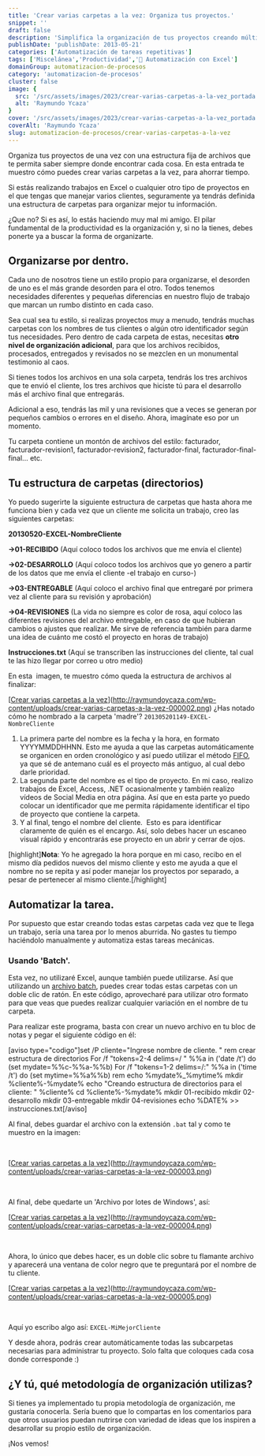 ```yaml
---
title: 'Crear varias carpetas a la vez: Organiza tus proyectos.'
snippet: ''
draft: false 
description: 'Simplifica la organización de tus proyectos creando múltiples carpetas al mismo tiempo y aumenta tu productividad.'
publishDate: 'publishDate: 2013-05-21'
categories: ['Automatización de tareas repetitivas']
tags: ['Miscelánea','Productividad','🤖 Automatización con Excel']
domainGroup: automatizacion-de-procesos
category: 'automatizacion-de-procesos' 
cluster: false
image: {
  src: '/src/assets/images/2023/crear-varias-carpetas-a-la-vez_portada.png',
  alt: 'Raymundo Ycaza'
}
cover: '/src/assets/images/2023/crear-varias-carpetas-a-la-vez_portada.png'
coverAlt: 'Raymundo Ycaza'
slug: automatizacion-de-procesos/crear-varias-carpetas-a-la-vez
---
```


Organiza tus proyectos de una vez con una estructura fija de archivos que te permita saber siempre donde encontrar cada cosa. En esta entrada te muestro cómo puedes crear varias carpetas a la vez, para ahorrar tiempo.

Si estás realizando trabajos en Excel o cualquier otro tipo de proyectos en el que tengas que manejar varios clientes, seguramente ya tendrás definida una estructura de carpetas para organizar mejor tu información.

¿Que no? Si es así, lo estás haciendo muy mal mi amigo. El pilar fundamental de la productividad es la organización y, si no la tienes, debes ponerte ya a buscar la forma de organizarte.

## Organizarse por dentro.

Cada uno de nosotros tiene un estilo propio para organizarse, el desorden de uno es el más grande desorden para el otro. Todos tenemos necesidades diferentes y pequeñas diferencias en nuestro flujo de trabajo que marcan un rumbo distinto en cada caso.

Sea cual sea tu estilo, si realizas proyectos muy a menudo, tendrás muchas carpetas con los nombres de tus clientes o algún otro identificador según tus necesidades. Pero dentro de cada carpeta de estas, necesitas **otro nivel de organización adicional**, para que los archivos recibidos, procesados, entregados y revisados no se mezclen en un monumental testimonio al caos.

Si tienes todos los archivos en una sola carpeta, tendrás los tres archivos que te envió el cliente, los tres archivos que hiciste tú para el desarrollo más el archivo final que entregarás.

Adicional a eso, tendrás las mil y una revisiones que a veces se generan por pequeños cambios o errores en el diseño. Ahora, imagínate eso por un momento.

Tu carpeta contiene un montón de archivos del estilo: facturador, facturador-revision1, facturador-revision2, facturador-final, facturador-final-final... etc.

## Tu estructura de carpetas (directorios)

Yo puedo sugerirte la siguiente estructura de carpetas que hasta ahora me funciona bien y cada vez que un cliente me solicita un trabajo, creo las siguientes carpetas:

**20130520-EXCEL-NombreCliente**

**\->01-RECIBIDO** (Aquí coloco todos los archivos que me envía el cliente)

**\->02-DESARROLLO** (Aquí coloco todos los archivos que yo genero a partir de los datos que me envía el cliente -el trabajo en curso-)

**\->03-ENTREGABLE** (Aquí coloco el archivo final que entregaré por primera vez al cliente para su revisión y aprobación)

**\->04-REVISIONES** (La vida no siempre es color de rosa, aquí coloco las diferentes revisiones del archivo entregable, en caso de que hubieran cambios o ajustes que realizar. Me sirve de referencia también para darme una idea de cuánto me costó el proyecto en horas de trabajo)

**Instrucciones.txt** (Aquí se transcriben las instrucciones del cliente, tal cual te las hizo llegar por correo u otro medio)

En esta  imagen, te muestro cómo queda la estructura de archivos al finalizar:

[[Crear varias carpetas a la vez](images/crear-varias-carpetas-a-la-vez-000002.png)](http://raymundoycaza.com/wp-content/uploads/crear-varias-carpetas-a-la-vez-000002.png) ¿Has notado cómo he nombrado a la carpeta 'madre'? `201305201149-EXCEL-NombreCliente`

1. La primera parte del nombre es la fecha y la hora, en formato YYYYMMDDHHNN. Esto me ayuda a que las carpetas automáticamente se organicen en orden cronológico y así puedo utilizar el método [FIFO](http://es.wikipedia.org/wiki/FIFO_y_LIFO_(contabilidad) "FIFO"), ya que sé de antemano cuál es el proyecto más antiguo, al cual debo darle prioridad.
2. La segunda parte del nombre es el tipo de proyecto. En mi caso, realizo trabajos de Excel, Access, .NET ocasionalmente y también realizo vídeos de Social Media en otra página. Así que en esta parte yo puedo colocar un identificador que me permita rápidamente identificar el tipo de proyecto que contiene la carpeta.
3. Y al final, tengo el nombre del cliente.  Esto es para identificar claramente de quién es el encargo. Así, solo debes hacer un escaneo visual rápido y encontrarás ese proyecto en un abrir y cerrar de ojos.

\[highlight\]**Nota**: Yo he agregado la hora porque en mi caso, recibo en el mismo día pedidos nuevos del mismo cliente y esto me ayuda a que el nombre no se repita y así poder manejar los proyectos por separado, a pesar de pertenecer al mismo cliente.\[/highlight\]

## Automatizar la tarea.

Por supuesto que estar creando todas estas carpetas cada vez que te llega un trabajo, sería una tarea por lo menos aburrida. No gastes tu tiempo haciéndolo manualmente y automatiza estas tareas mecánicas.

### Usando 'Batch'.

Esta vez, no utilizaré Excel, aunque también puede utilizarse. Así que utilizando un [archivo batch](http://es.wikipedia.org/wiki/Archivo_batch "Archivo batch"), puedes crear todas estas carpetas con un doble clic de ratón. En este código, aprovecharé para utilizar otro formato para que veas que puedes realizar cualquier variación en el nombre de tu carpeta.

Para realizar este programa, basta con crear un nuevo archivo en tu bloc de notas y pegar el siguiente código en él:

\[aviso type="codigo"\]set /P cliente="Ingrese nombre de cliente. " rem crear estructura de directorios For /f "tokens=2-4 delims=/ " %%a in ('date /t') do (set mydate=%%c-%%a-%%b) For /f "tokens=1-2 delims=/:" %%a in ('time /t') do (set mytime=%%a%%b) rem echo %mydate%\_%mytime% mkdir %cliente%-%mydate% echo "Creando estructura de directorios para el cliente: " %cliente% cd %cliente%-%mydate% mkdir 01-recibido mkdir 02-desarrollo mkdir 03-entregable mkdir 04-revisiones echo %DATE% >> instrucciones.txt\[/aviso\]

Al final, debes guardar el archivo con la extensión `.bat` tal y como te muestro en la imagen:

 

[[Crear varias carpetas a la vez](images/crear-varias-carpetas-a-la-vez-000003.png)](http://raymundoycaza.com/wp-content/uploads/crear-varias-carpetas-a-la-vez-000003.png)

 

Al final, debe quedarte un 'Archivo por lotes de Windows', así:

[[Crear varias carpetas a la vez](images/crear-varias-carpetas-a-la-vez-000004.png)](http://raymundoycaza.com/wp-content/uploads/crear-varias-carpetas-a-la-vez-000004.png)

 

Ahora, lo único que debes hacer, es un doble clic sobre tu flamante archivo y aparecerá una ventana de color negro que te preguntará por el nombre de tu cliente.

[[Crear varias carpetas a la vez](images/crear-varias-carpetas-a-la-vez-000005.png)](http://raymundoycaza.com/wp-content/uploads/crear-varias-carpetas-a-la-vez-000005.png)

 

Aquí yo escribo algo así: `EXCEL-MiMejorCliente`

Y desde ahora, podrás crear automáticamente todas las subcarpetas necesarias para administrar tu proyecto. Solo falta que coloques cada cosa donde corresponde :)

## ¿Y tú, qué metodología de organización utilizas?

Si tienes ya implementado tu propia metodología de organización, me gustaría conocerla. Sería bueno que lo compartas en los comentarios para que otros usuarios puedan nutrirse con variedad de ideas que los inspiren a desarrollar su propio estilo de organización.

¡Nos vemos!
